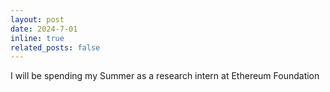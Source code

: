 ```yaml
---
layout: post
date: 2024-7-01 
inline: true
related_posts: false
---
```


I will be spending my Summer as a research intern at Ethereum Foundation
